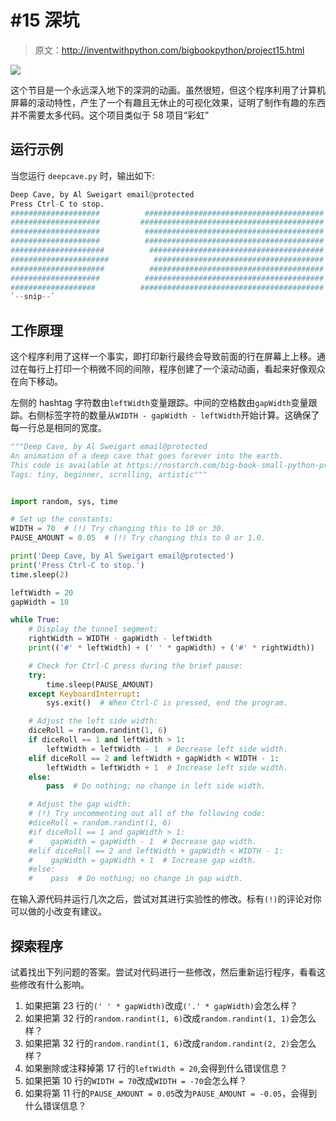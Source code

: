 # #15 深坑

> 原文：<http://inventwithpython.com/bigbookpython/project15.html>

![](img/9d995d63aaead72cad01120081eb8f75.png)

这个节目是一个永远深入地下的深洞的动画。虽然很短，但这个程序利用了计算机屏幕的滚动特性，产生了一个有趣且无休止的可视化效果，证明了制作有趣的东西并不需要太多代码。这个项目类似于 58 项目“彩虹”

## 运行示例

当您运行 `deepcave.py` 时，输出如下:

```py
Deep Cave, by Al Sweigart email@protected
Press Ctrl-C to stop.
####################          ########################################
####################         #########################################
####################          ########################################
####################          ########################################
#####################          #######################################
######################          ######################################
#####################          #######################################
####################          ########################################
###################          #########################################
`--snip--`
```

## 工作原理

这个程序利用了这样一个事实，即打印新行最终会导致前面的行在屏幕上上移。通过在每行上打印一个稍微不同的间隙，程序创建了一个滚动动画，看起来好像观众在向下移动。

左侧的 hashtag 字符数由`leftWidth`变量跟踪。中间的空格数由`gapWidth`变量跟踪。右侧标签字符的数量从`WIDTH - gapWidth - leftWidth`开始计算。这确保了每一行总是相同的宽度。

```py
"""Deep Cave, by Al Sweigart email@protected
An animation of a deep cave that goes forever into the earth.
This code is available at https://nostarch.com/big-book-small-python-programming
Tags: tiny, beginner, scrolling, artistic"""


import random, sys, time

# Set up the constants:
WIDTH = 70  # (!) Try changing this to 10 or 30.
PAUSE_AMOUNT = 0.05  # (!) Try changing this to 0 or 1.0.

print('Deep Cave, by Al Sweigart email@protected')
print('Press Ctrl-C to stop.')
time.sleep(2)

leftWidth = 20
gapWidth = 10

while True:
    # Display the tunnel segment:
    rightWidth = WIDTH - gapWidth - leftWidth
    print(('#' * leftWidth) + (' ' * gapWidth) + ('#' * rightWidth))

    # Check for Ctrl-C press during the brief pause:
    try:
        time.sleep(PAUSE_AMOUNT)
    except KeyboardInterrupt:
        sys.exit()  # When Ctrl-C is pressed, end the program.

    # Adjust the left side width:
    diceRoll = random.randint(1, 6)
    if diceRoll == 1 and leftWidth > 1:
        leftWidth = leftWidth - 1  # Decrease left side width.
    elif diceRoll == 2 and leftWidth + gapWidth < WIDTH - 1:
        leftWidth = leftWidth + 1  # Increase left side width.
    else:
        pass  # Do nothing; no change in left side width.

    # Adjust the gap width:
    # (!) Try uncommenting out all of the following code:
    #diceRoll = random.randint(1, 6)
    #if diceRoll == 1 and gapWidth > 1:
    #    gapWidth = gapWidth - 1  # Decrease gap width.
    #elif diceRoll == 2 and leftWidth + gapWidth < WIDTH - 1:
    #    gapWidth = gapWidth + 1  # Increase gap width.
    #else:
    #    pass  # Do nothing; no change in gap width. 
```

在输入源代码并运行几次之后，尝试对其进行实验性的修改。标有`(!)`的评论对你可以做的小改变有建议。

## 探索程序

试着找出下列问题的答案。尝试对代码进行一些修改，然后重新运行程序，看看这些修改有什么影响。

1.  如果把第 23 行的`(' ' * gapWidth)`改成`('.' * gapWidth)`会怎么样？
2.  如果把第 32 行的`random.randint(1, 6)`改成`random.randint(1, 1)`会怎么样？
3.  如果把第 32 行的`random.randint(1, 6)`改成`random.randint(2, 2)`会怎么样？
4.  如果删除或注释掉第 17 行的`leftWidth = 20`,会得到什么错误信息？
5.  如果把第 10 行的`WIDTH = 70`改成`WIDTH = -70`会怎么样？
6.  如果将第 11 行的`PAUSE_AMOUNT = 0.05`改为`PAUSE_AMOUNT = -0.05`，会得到什么错误信息？